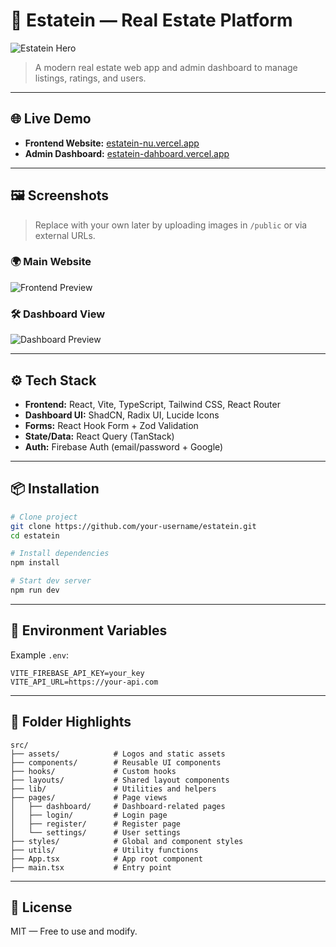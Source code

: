 # 🏡 Estatein — Real Estate Platform

![Estatein Hero](https://cdn.sanity.io/images/g43d2dmz/production/7389e1a9b220fa884f157ce12d9f7bd38f7d1fe5-1080x1350.jpg)

> A modern real estate web app and admin dashboard to manage listings, ratings, and users.

---

## 🌐 Live Demo

- **Frontend Website:** [estatein-nu.vercel.app](https://estatein-nu.vercel.app/)
- **Admin Dashboard:** [estatein-dahboard.vercel.app](https://estatein-dahboard.vercel.app/login)

---

## 🖼️ Screenshots

> Replace with your own later by uploading images in `/public` or via external URLs.

### 🌍 Main Website

![Frontend Preview](https://via.placeholder.com/1200x700.png?text=Frontend+Homepage+Preview)

### 🛠️ Dashboard View

![Dashboard Preview](https://via.placeholder.com/1200x700.png?text=Dashboard+UI+Preview)

---

## ⚙️ Tech Stack

- **Frontend:** React, Vite, TypeScript, Tailwind CSS, React Router
- **Dashboard UI:** ShadCN, Radix UI, Lucide Icons
- **Forms:** React Hook Form + Zod Validation
- **State/Data:** React Query (TanStack)
- **Auth:** Firebase Auth (email/password + Google)

---

## 📦 Installation

```bash
# Clone project
git clone https://github.com/your-username/estatein.git
cd estatein

# Install dependencies
npm install

# Start dev server
npm run dev
```

---

## 🧪 Environment Variables

Example `.env`:

```env
VITE_FIREBASE_API_KEY=your_key
VITE_API_URL=https://your-api.com
```

---

## 📁 Folder Highlights

```
src/
├── assets/            # Logos and static assets
├── components/        # Reusable UI components
├── hooks/             # Custom hooks
├── layouts/           # Shared layout components
├── lib/               # Utilities and helpers
├── pages/             # Page views
│   ├── dashboard/     # Dashboard-related pages
│   ├── login/         # Login page
│   ├── register/      # Register page
│   └── settings/      # User settings
├── styles/            # Global and component styles
├── utils/             # Utility functions
├── App.tsx            # App root component
├── main.tsx           # Entry point

```

---

## 📘 License

MIT — Free to use and modify.

